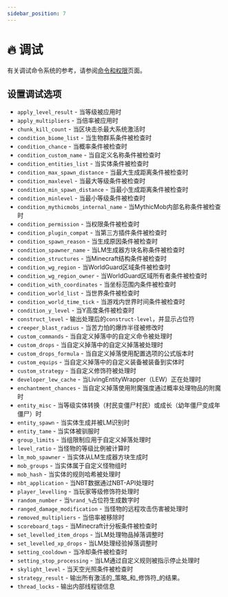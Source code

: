 ```yaml
---
sidebar_position: 7
---
```


# 🔥 调试

有关调试命令系统的参考，请参阅[命令和权限](commands-and-permissions.md#lm-debug)页面。

## 设置调试选项

* `apply_level_result` - 当等级被应用时
* `apply_multipliers` - 当倍率被应用时
* `chunk_kill_count` - 当区块击杀最大系统激活时
* `condition_biome_list` - 当生物群系条件被检查时
* `condition_chance` - 当概率条件被检查时
* `condition_custom_name` - 当自定义名称条件被检查时
* `condition_entities_list` - 当实体条件被检查时
* `condition_max_spawn_distance` - 当最大生成距离条件被检查时
* `condition_maxlevel` - 当最大等级条件被检查时
* `condition_min_spawn_distance` - 当最小生成距离条件被检查时
* `condition_minlevel` - 当最小等级条件被检查时
* `condition_mythicmobs_internal_name` - 当MythicMob内部名称条件被检查时
* `condition_permission` - 当权限条件被检查时
* `condition_plugin_compat` - 当第三方插件条件被检查时
* `condition_spawn_reason` - 当生成原因条件被检查时
* `condition_spawner_name` - 当LM生成器方块名称条件被检查时
* `condition_structures` - 当Minecraft结构条件被检查时
* `condition_wg_region` - 当WorldGuard区域条件被检查时
* `condition_wg_region_owner` - 当WorldGuard区域所有者条件被检查时
* `condition_with_coordinates` - 当坐标范围内条件被检查时
* `condition_world_list` - 当世界条件被检查时
* `condition_world_time_tick` - 当游戏内世界时间条件被检查时
* `condition_y_level` - 当Y高度条件被检查时
* `construct_level` - 输出处理后的`construct-level`，并显示占位符
* `creeper_blast_radius` - 当苦力怕的爆炸半径被修改时
* `custom_commands` - 当自定义掉落中的自定义命令被处理时
* `custom_drops` - 当自定义掉落中的自定义掉落被处理时
* `custom_drops_formula` - 当自定义掉落使用配置选项的公式版本时
* `custom_equips` - 当自定义掉落中的自定义装备被装备到实体时
* `custom_strategy` - 当自定义修饰符被处理时
* `developer_lew_cache` - 当LivingEntityWrapper（LEW）正在处理时
* `enchantment_chances` - 当自定义掉落使用附魔强度通过概率处理物品的附魔时
* `entity_misc` - 当等级实体转换（村民变僵尸村民）或成长（幼年僵尸变成年僵尸）时
* `entity_spawn` - 当实体生成并被LM识别时
* `entity_tame` - 当实体被驯服时
* `group_limits` - 当组限制应用于自定义掉落处理时
* `level_ratio` - 当怪物的等级比例被计算时
* `lm_mob_spawner` - 当实体从LM生成器方块生成时
* `mob_groups` - 当实体属于自定义怪物组时
* `mob_hash` - 当实体的规则哈希被处理时
* `nbt_application` - 当NBT数据通过NBT-API处理时
* `player_levelling` - 当玩家等级修饰符处理时
* `random_number` - 当`%rand_%`占位符生成数字时
* `ranged_damage_modification` - 当怪物的远程攻击伤害被处理时
* `removed_multipliers` - 当倍率被移除时
* `scoreboard_tags` - 当Minecraft计分板条件被检查时
* `set_levelled_item_drops` - 当LM处理物品掉落调整时
* `set_levelled_xp_drops` - 当LM处理经验掉落调整时
* `setting_cooldown` - 当冷却条件被检查时
* `setting_stop_processing` - 当LM通过自定义规则被指示停止处理时
* `skylight_level` - 当天空光照条件被检查时
* `strategy_result` - 输出所有激活的_策略_和_修饰符_的结果。
* `thread_locks` - 输出内部线程锁信息
